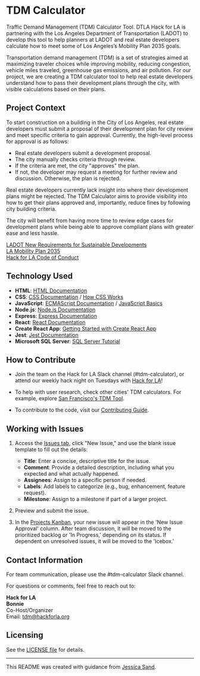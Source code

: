 # TDM Calculator

Traffic Demand Management (TDM) Calculator Tool. DTLA Hack for LA is partnering with the Los Angeles Department of Transportation (LADOT) to develop this tool to help planners at LADOT and real estate developers calculate how to meet some of Los Angeles’s Mobility Plan 2035 goals.

Transportation demand management (TDM) is a set of strategies aimed at maximizing traveler choices while improving mobility, reducing congestion, vehicle miles traveled, greenhouse gas emissions, and air pollution. For our project, we are creating a TDM calculator tool to help real estate developers understand how to pass their development plans through the city, with visible calculations based on their plans.

## Project Context

To start construction on a building in the City of Los Angeles, real estate developers must submit a proposal of their development plan for city review and meet specific criteria to gain approval. Currently, the high-level process for approval is as follows:

- Real estate developers submit a development proposal.
- The city manually checks criteria through review.
- If the criteria are met, the city "approves" the plan.
- If not, the developer may request a meeting for further review and discussion. Otherwise, the plan is rejected.

Real estate developers currently lack insight into where their development plans might be rejected. The TDM Calculator aims to provide visibility into how to get their plans approved and, importantly, reduce fines by following city building criteria.

The city will benefit from having more time to review edge cases for development plans while being able to approve compliant plans with greater ease and less hassle.

[LADOT New Requirements for Sustainable Developments](https://ladot.lacity.org/businesses/development-review#new-requirements-for-sustainable-developments)  
[LA Mobility Plan 2035](https://planning.lacity.org/documents/policy/mobilityplnmemo.pdf)  
[Hack for LA Code of Conduct](https://github.com/hackforla/codeofconduct)

## Technology Used

- **HTML**: [HTML Documentation](https://developer.mozilla.org/en-US/docs/Web/HTML)
- **CSS**: [CSS Documentation](https://developer.mozilla.org/en-US/docs/Web/CSS) / [How CSS Works](https://developer.mozilla.org/en-US/docs/Learn/CSS/Introduction_to_CSS/How_CSS_works)
- **JavaScript**: [ECMAScript Documentation](https://www.ecma-international.org/ecma-262/6.0/) / [JavaScript Basics](http://javascript.info/)
- **Node.js**: [Node.js Documentation](https://nodejs.org/en/)
- **Express**: [Express Documentation](https://expressjs.com/)
- **React**: [React Documentation](https://reactjs.org/)
- **Create React App**: [Getting Started with Create React App](https://facebook.github.io/create-react-app/docs/getting-started)
- **Jest**: [Jest Documentation](https://jestjs.io/)
- **Microsoft SQL Server**: [SQL Server Tutorial](http://www.sqlservertutorial.net/)

## How to Contribute

- Join the team on the Hack for LA Slack channel (#tdm-calculator), or attend our weekly hack night on Tuesdays with [Hack for LA](https://www.hackforla.org/)!

- To help with user research, check other cities' TDM calculators. For example, explore [San Francisco's TDM Tool](http://www.sftdmtool.org/).

- To contribute to the code, visit our [Contributing Guide](https://github.com/hackforla/tdm-calculator/wiki/Contributing-Code).

## Working with Issues

1. Access the [Issues tab](https://github.com/hackforla/tdm-calculator/issues), click "New Issue," and use the blank issue template to fill out the details:

    - **Title**: Enter a concise, descriptive title for the issue.
    - **Comment**: Provide a detailed description, including what you expected and what actually happened.
    - **Assignees**: Assign to a specific person if needed.
    - **Labels**: Add labels to categorize (e.g., bug, enhancement, feature request).
    - **Milestone**: Assign to a milestone if part of a larger project.

2. Preview and submit the issue. 

3. In the [Projects Kanban](https://github.com/hackforla/tdm-calculator/projects/1), your new issue will appear in the 'New Issue Approval' column. After team discussion, it will be moved to the prioritized backlog or 'In Progress,' depending on its status. If dependent on unresolved issues, it will be moved to the 'Icebox.'

## Contact Information

For team communication, please use the #tdm-calculator Slack channel.

For questions or comments, feel free to reach out to:

**Hack for LA**  
**Bonnie**  
Co-Host/Organizer  
Email: tdm@hackforla.org  

## Licensing

See the [LICENSE file](https://github.com/hackforla/tdm-calculator/blob/develop/LICENSE) for details.

---

This README was created with guidance from [Jessica Sand](http://jessicasand.com/other-stuff/just-enough-docs/).
